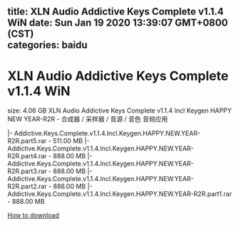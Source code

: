 
title: XLN Audio Addictive Keys Complete v1.1.4 WiN
date: Sun Jan 19 2020 13:39:07 GMT+0800 (CST)    
categories: baidu
---

# XLN Audio Addictive Keys Complete v1.1.4 WiN
size: 4.06 GB
 XLN Audio Addictive Keys Complete v1.1.4 Incl Keygen HAPPY NEW YEAR-R2R - 合成器 / 采样器 / 音源 / 音色 音频应用
 
|- Addictive.Keys.Complete.v1.1.4.Incl.Keygen.HAPPY.NEW.YEAR-R2R.part5.rar - 511.00 MB
|- Addictive.Keys.Complete.v1.1.4.Incl.Keygen.HAPPY.NEW.YEAR-R2R.part4.rar - 888.00 MB
|- Addictive.Keys.Complete.v1.1.4.Incl.Keygen.HAPPY.NEW.YEAR-R2R.part3.rar - 888.00 MB
|- Addictive.Keys.Complete.v1.1.4.Incl.Keygen.HAPPY.NEW.YEAR-R2R.part2.rar - 888.00 MB
|- Addictive.Keys.Complete.v1.1.4.Incl.Keygen.HAPPY.NEW.YEAR-R2R.part1.rar - 888.00 MB

[How to download](https://bpcam.bemobtrk.com/go/2ceec3aa-1ca2-46d6-b9ff-aaa5c184517c?jno=4383)